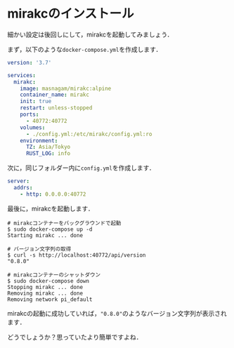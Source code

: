 # mirakcのインストール

細かい設定は後回しにして，mirakcを起動してみましょう．

まず，以下のような`docker-compose.yml`を作成します．

```yaml
version: '3.7'

services:
  mirakc:
    image: masnagam/mirakc:alpine
    container_name: mirakc
    init: true
    restart: unless-stopped
    ports:
      - 40772:40772
    volumes:
      - ./config.yml:/etc/mirakc/config.yml:ro
    environment:
      TZ: Asia/Tokyo
      RUST_LOG: info
```

次に，同じフォルダー内に`config.yml`を作成します．

```yaml
server:
  addrs:
    - http: 0.0.0.0:40772
```

最後に，mirakcを起動します．

```console
# mirakcコンテナーをバックグラウンドで起動
$ sudo docker-compose up -d
Starting mirakc ... done

# バージョン文字列の取得
$ curl -s http://localhost:40772/api/version
"0.8.0"

# mirakcコンテナーのシャットダウン
$ sudo docker-compose down
Stopping mirakc ... done
Removing mirakc ... done
Removing network pi_default
```

mirakcの起動に成功していれば，`"0.8.0"`のようなバージョン文字列が表示されます．

どうでしょうか？思っていたより簡単ですよね．
